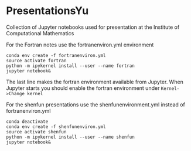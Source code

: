 # PresentationsYu
Collection of Jupyter notebooks used for presentation at the Institute of Computational Mathematics

For the Fortran notes use the fortranenviron.yml environment

    conda env create -f fortranenviron.yml
    source activate fortran
    python -m ipykernel install --user --name fortran
    jupyter notebook&

The last line makes the fortran environment available from Jupyter. When Jupyter starts you should
enable the fortran environment under `Kernel->Change kernel`

For the shenfun presentations use the shenfunenvironment.yml instead of fortranenviron.yml

    conda deactivate
    conda env create -f shenfunenviron.yml
    source activate shenfun
    python -m ipykernel install --user --name shenfun
    jupyter notebook&

